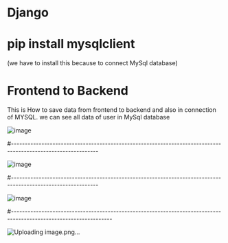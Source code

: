 # Django
# pip install mysqlclient
(we have to install this because to connect MySql database)

# Frontend to Backend

This is How to save data from frontend to backend and also in connection of MYSQL. we can see all data of user in MySql database


![image](https://github.com/SwethaKey/Django/assets/168103262/a87ec8a3-ca0b-4bbb-bd3b-946e42d52767)



#-------------------------------------------------------------------------------------------------------------




![image](https://github.com/SwethaKey/Django/assets/168103262/66ea6b08-6c85-4574-bbd7-82db56e30f7b)




#-------------------------------------------------------------------------------------------------------------





![image](https://github.com/SwethaKey/Django/assets/168103262/c373ffcc-ce54-41f5-85c0-24de684e52ed)










#------------------------------------------------------------------------------------------------------------------







![Uploading image.png…]()

